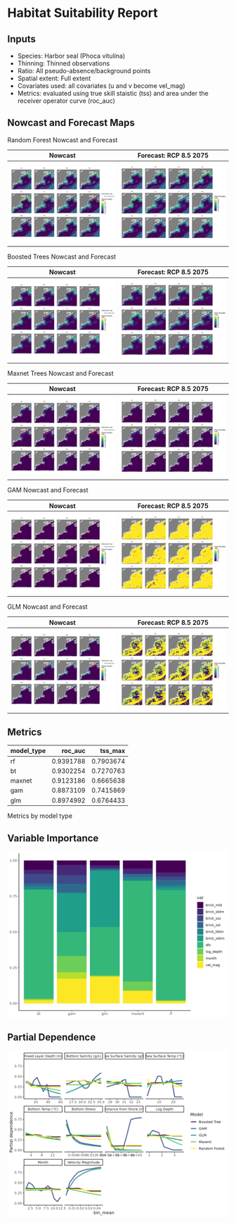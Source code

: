 Habitat Suitability Report
================

## Inputs

- Species: Harbor seal (Phoca vitulina)
- Thinning: Thinned observations
- Ratio: All pseudo-absence/background points
- Spatial extent: Full extent
- Covariates used: all covariates (u and v become vel_mag)
- Metrics: evaluated using true skill staistic (tss) and area under the
  receiver operator curve (roc_auc)

## Nowcast and Forecast Maps

Random Forest Nowcast and Forecast

| Nowcast | Forecast: RCP 8.5 2075 |
|:--:|:--:|
| ![](../../../../tidy_reports/versions/c13/000360/c13.000360.01_12_rf_compiled_casts.png) | ![](../../../../tidy_reports/versions/c13/000364/c13.000364.01_12_rf_compiled_casts.png) |

Boosted Trees Nowcast and Forecast

| Nowcast | Forecast: RCP 8.5 2075 |
|:--:|:--:|
| ![](../../../../tidy_reports/versions/c13/000360/c13.000360.01_12_bt_compiled_casts.png) | ![](../../../../tidy_reports/versions/c13/000364/c13.000364.01_12_bt_compiled_casts.png) |

Maxnet Trees Nowcast and Forecast

| Nowcast | Forecast: RCP 8.5 2075 |
|:--:|:--:|
| ![](../../../../tidy_reports/versions/c13/000360/c13.000360.01_12_maxent_compiled_casts.png) | ![](../../../../tidy_reports/versions/c13/000364/c13.000364.01_12_maxent_compiled_casts.png) |

GAM Nowcast and Forecast

| Nowcast | Forecast: RCP 8.5 2075 |
|:--:|:--:|
| ![](../../../../tidy_reports/versions/c13/000360/c13.000360.01_12_gam_compiled_casts.png) | ![](../../../../tidy_reports/versions/c13/000364/c13.000364.01_12_gam_compiled_casts.png) |

GLM Nowcast and Forecast

| Nowcast | Forecast: RCP 8.5 2075 |
|:--:|:--:|
| ![](../../../../tidy_reports/versions/c13/000360/c13.000360.01_12_glm_compiled_casts.png) | ![](../../../../tidy_reports/versions/c13/000364/c13.000364.01_12_glm_compiled_casts.png) |

## Metrics

| model_type |   roc_auc |   tss_max |
|:-----------|----------:|----------:|
| rf         | 0.9391788 | 0.7903674 |
| bt         | 0.9302254 | 0.7270763 |
| maxnet     | 0.9123186 | 0.6665638 |
| gam        | 0.8873109 | 0.7415869 |
| glm        | 0.8974992 | 0.6764433 |

Metrics by model type

## Variable Importance

![](m13.00036_tidy_compiled_files/figure-gfm/variable_importance-1.png)

## Partial Dependence

![](m13.00036_tidy_compiled_files/figure-gfm/partial_dependence-1.png)
